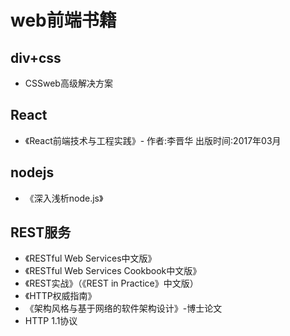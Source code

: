 # web前端书籍

## div+css

- CSSweb高级解决方案

## React

- 《React前端技术与工程实践》- 作者:李晋华 出版时间:2017年03月

## nodejs

- 《深入浅析node.js》

## REST服务

- 《RESTful Web Services中文版》
- 《RESTful Web Services Cookbook中文版》
- 《REST实战》（《REST in Practice》中文版）
- 《HTTP权威指南》
- 《架构风格与基于网络的软件架构设计》-博士论文
- HTTP 1.1协议
